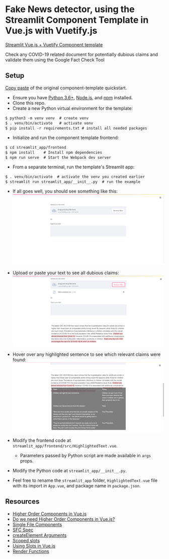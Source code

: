 # Fake News detector, using the Streamlit Component Template in Vue.js with Vuetify.js

[Streamlit Vue.js + Vuetify Component template](https://github.com/elip06/streamlit-component-template-vue-vuetify)

Check any COVID-19 related document for potentially dubious claims and validate them using the Google Fact Check Tool

## Setup

[Copy paste](https://github.com/streamlit/component-template#quickstart) of the original component-template quickstart.

- Ensure you have [Python 3.6+](https://www.python.org/downloads/), [Node.js](https://nodejs.org), and [npm](https://docs.npmjs.com/downloading-and-installing-node-js-and-npm) installed.
- Clone this repo.
- Create a new Python virtual environment for the template:

```
$ python3 -m venv venv  # create venv
$ . venv/bin/activate   # activate venv
$ pip install -r requirements.txt # install all needed packages
```

- Initialize and run the component template frontend:

```
$ cd streamlit_app/frontend
$ npm install    # Install npm dependencies
$ npm run serve  # Start the Webpack dev server
```

- From a separate terminal, run the template's Streamlit app:

```
$ . venv/bin/activate  # activate the venv you created earlier
$ streamlit run streamlit_app/__init__.py  # run the example
```

- If all goes well, you should see something like this:
  ![Quickstart Success](quickstart.png)

- Upload or paste your text to see all dubious claims:
  ![Fact-checked text](highlightedtext.png)

- Hover over any highlighted sentence to see which relevant claims were found:
  ![Relevant claims](claiminfo.png)

- Modify the frontend code at `streamlit_app/frontend/src/HighlightedText.vue`.
  - Parameters passed by Python script are made available in `args` props.
- Modify the Python code at `streamlit_app/__init__.py`.
- Feel free to rename the `streamlit_app` folder, `HighlightedText.vue` file with its import in `App.vue`, and package name in `package.json`.

## Resources

- [Higher Order Components in Vue.js](https://medium.com/bethink-pl/higher-order-components-in-vue-js-a79951ac9176)
- [Do we need Higher Order Components in Vue.js?](https://medium.com/bethink-pl/do-we-need-higher-order-components-in-vue-js-87c0aa608f48)
- [Single File Components](https://vuejs.org/v2/guide/single-file-components.html)
- [SFC Spec](https://vue-loader.vuejs.org/spec.html)
- [createElement Arguments](https://vuejs.org/v2/guide/render-function.html#createElement-Arguments)
- [Scoped slots](https://vuejs.org/v2/guide/components-slots.html#Scoped-Slots)
- [Using Slots in Vue.js](https://www.smashingmagazine.com/2019/07/using-slots-vue-js/)
- [Render Functions](https://vuejs.org/v2/guide/render-function.html)
